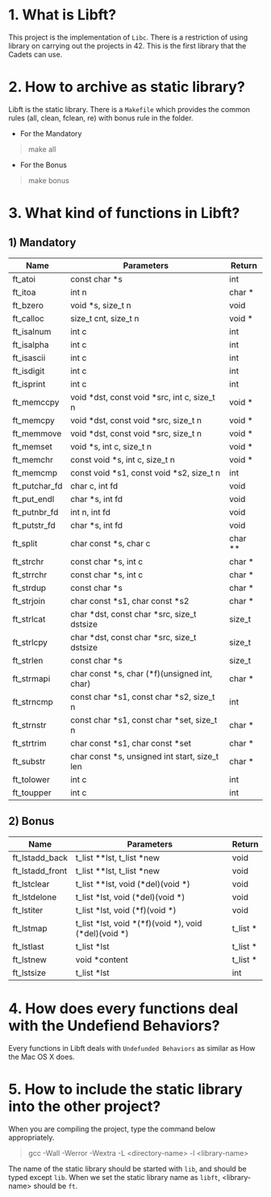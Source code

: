 # 1. What is Libft?

This project is the implementation of `Libc`. There is a restriction of using library on carrying out the projects in 42. This is the first library that the Cadets can use.

# 2. How to archive as static library?

Libft is the static library. There is a `Makefile` which provides the common rules (all, clean, fclean, re) with bonus rule in the folder.
* For the Mandatory
> make all
* For the Bonus
> make bonus

# 3. What kind of functions in Libft?
## 1) Mandatory
| Name | Parameters| Return |
| - | - | - |
| ft_atoi | const char *s| int |
| ft_itoa | int n | char * |
| ft_bzero | void *s, size_t n | void |
| ft_calloc | size_t cnt, size_t n | void *|
| ft_isalnum | int c | int |
| ft_isalpha | int c | int |
| ft_isascii | int c | int |
| ft_isdigit | int c | int |
| ft_isprint | int c | int |
| ft_memccpy | void *dst, const void *src, int c, size_t n | void * |
| ft_memcpy | void *dst, const void *src, size_t n | void * |
| ft_memmove | void *dst, const void *src, size_t n | void * |
| ft_memset | void *s, int c, size_t n | void * |
| ft_memchr | const void *s, int c, size_t n | void * |
| ft_memcmp | const void *s1, const void *s2, size_t n | int |
| ft_putchar_fd | char c, int fd | void |
| ft_put_endl | char *s, int fd | void |
| ft_putnbr_fd | int n, int fd | void |
| ft_putstr_fd | char *s, int fd | void |
| ft_split | char const *s, char c | char ** |
| ft_strchr | const char *s, int c | char * |
| ft_strrchr | const char *s, int c | char * |
| ft_strdup | const char *s | char * |
| ft_strjoin | char const *s1, char const *s2 | char * |
| ft_strlcat |  char *dst, const char *src, size_t dstsize | size_t |
| ft_strlcpy | char *dst, const  char *src, size_t dstsize | size_t |
| ft_strlen | const char *s | size_t |
| ft_strmapi | char const *s, char (*f)(unsigned int, char) | char * |
| ft_strncmp | const char *s1, const char *s2, size_t n | int |
| ft_strnstr | const char *s1, const char *set, size_t n | char * |
| ft_strtrim | char const *s1, char const *set | char * |
| ft_substr | char const *s, unsigned int start, size_t len | char * |
| ft_tolower | int c | int |
| ft_toupper | int c | int |

## 2) Bonus
| Name | Parameters | Return |
| - | - | - |
| ft_lstadd_back | t_list **lst, t_list *new | void |
| ft_lstadd_front | t_list **lst, t_list *new | void |
| ft_lstclear | t_list **lst, void (*del)(void *) | void |
| ft_lstdelone | t_list *lst, void (*del)(void *) | void |
| ft_lstiter | t_list *lst, void  (*f)(void *) | void |
| ft_lstmap | t_list *lst, void *(*f)(void *), void (*del)(void *) | t_list * |
| ft_lstlast | t_list *lst| t_list * |
| ft_lstnew | void *content | t_list * |
| ft_lstsize | t_list *lst | int |

# 4. How does every functions deal with the Undefiend Behaviors?
Every functions in Libft deals with `Undefunded Behaviors` as similar as How the Mac OS X does.

# 5. How to include the static library into the other project?
When you are compiling the project, type the command below appropriately.
> gcc -Wall -Werror -Wextra -L \<directory-name> -l \<library-name>

The name of the static library should be started with `lib`, and <library-name> should be typed except `lib`. When we set the static library name as `libft`, \<library-name> should be `ft`.
